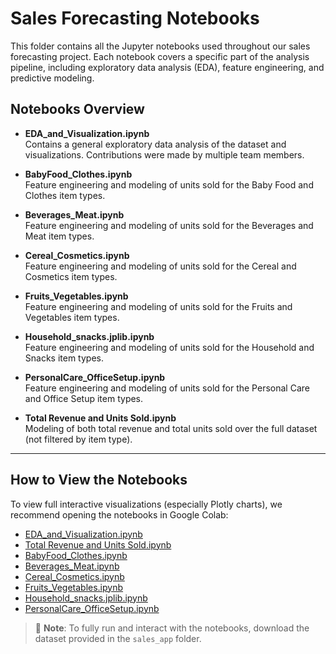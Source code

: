 # Sales Forecasting Notebooks

This folder contains all the Jupyter notebooks used throughout our sales forecasting project. Each notebook covers a specific part of the analysis pipeline, including exploratory data analysis (EDA), feature engineering, and predictive modeling.

## Notebooks Overview

- **EDA_and_Visualization.ipynb**  
  Contains a general exploratory data analysis of the dataset and visualizations. Contributions were made by multiple team members.

- **BabyFood_Clothes.ipynb**  
  Feature engineering and modeling of units sold for the Baby Food and Clothes item types.

- **Beverages_Meat.ipynb**  
  Feature engineering and modeling of units sold for the Beverages and Meat item types.

- **Cereal_Cosmetics.ipynb**  
  Feature engineering and modeling of units sold for the Cereal and Cosmetics item types.

- **Fruits_Vegetables.ipynb**  
  Feature engineering and modeling of units sold for the Fruits and Vegetables item types.

- **Household_snacks.jplib.ipynb**  
  Feature engineering and modeling of units sold for the Household and Snacks item types.

- **PersonalCare_OfficeSetup.ipynb**  
  Feature engineering and modeling of units sold for the Personal Care and Office Setup item types.

- **Total Revenue and Units Sold.ipynb**  
  Modeling of both total revenue and total units sold over the full dataset (not filtered by item type).

---

## How to View the Notebooks

To view full interactive visualizations (especially Plotly charts), we recommend opening the notebooks in Google Colab:

- [EDA_and_Visualization.ipynb](https://colab.research.google.com/drive/1FPQU-gWH4ManVfXh89WLf3mH5MN07baM?usp=drive_link)
- [Total Revenue and Units Sold.ipynb](https://colab.research.google.com/drive/1dPpw3hGUsdZDiUzKwVL2y6KseDgtnECJ?usp=drive_link)
- [BabyFood_Clothes.ipynb](https://colab.research.google.com/drive/1oEsiEh5iPOhx9FHDr970lBNqpRiZy9jy?usp=drive_link)
- [Beverages_Meat.ipynb](https://colab.research.google.com/drive/1eCH1LMl6OraUWaANRhGA2DGXTKD6mYRI?usp=drive_link)
- [Cereal_Cosmetics.ipynb](https://colab.research.google.com/drive/1L1HnjIh0rgTR0oEkjWh5VSVCuJzGPP2n?usp=drive_link)
- [Fruits_Vegetables.ipynb](https://colab.research.google.com/drive/187cT9h7HM-LBitegKKXFBe-xVdnlu3So?usp=drive_link)
- [Household_snacks.jplib.ipynb](https://colab.research.google.com/drive/1W0fvd6AdfmqzvGKQLtvXTjcMyWCqxAPz?usp=drive_link)
- [PersonalCare_OfficeSetup.ipynb](https://colab.research.google.com/drive/14F-s4OmdoOri3KdnaNxsUPo2rgidiBu5?usp=drive_link)


> 📁 **Note**: To fully run and interact with the notebooks, download the dataset provided in the `sales_app` folder.

